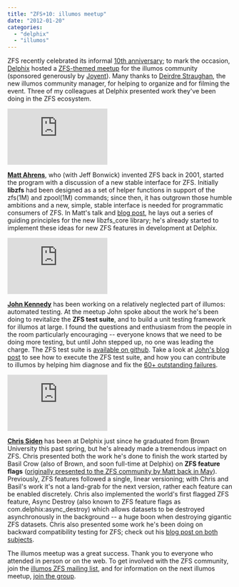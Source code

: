 ```yaml
---
title: "ZFS+10: illumos meetup"
date: "2012-01-20"
categories: 
  - "delphix"
  - "illumos"
---
```


ZFS recently celebrated its informal [10th anniversary](http://blog.delphix.com/ahl/2011/zfs-10th-anniversary/); to mark the occasion, [Delphix](http://www.delphix.com) hosted a [ZFS-themed meetup](http://www.meetup.com/illumos-User-Group/events/41665962/) for the illumos community (sponsored generously by [Joyent](http://www.joyent.com)). Many thanks to [Deirdre Straughan](https://twitter.com/#!/DeirdreS), the new illumos community manager, for helping to organize and for filming the event. Three of my colleagues at Delphix presented work they've been doing in the ZFS ecosystem.

<iframe width="224" height="126" src="http://www.youtube.com/embed/iJ0S91ygErE" frameborder="0" allowfullscreen class="alignright"></iframe>

[**Matt Ahrens**](http://blog.delphix.com/matt), who (with Jeff Bonwick) invented ZFS back in 2001, started the program with a discussion of a new stable interface for ZFS. Initially **libzfs** had been designed as a set of helper functions in support of the zfs(1M) and zpool(1M) commands; since then, it has outgrown those humble ambitions and a new, simple, stable interface is needed for programmatic consumers of ZFS. In Matt's talk and [blog post](http://blog.delphix.com/matt/2012/01/17/the-future-of-libzfs/), he lays out a series of guiding principles for the new libzfs\_core library; he's already started to implement these ideas for new ZFS features in development at Delphix.

<iframe width="224" height="126" src="http://www.youtube.com/embed/Yp8_hNfUGTg" frameborder="0" allowfullscreen class="alignright"></iframe>

[**John Kennedy**](http://blog.delphix.com/jkennedy) has been working on a relatively neglected part of illumos: automated testing. At the meetup John spoke about the work he's been doing to revitalize the **ZFS test suite**, and to build a unit testing framework for illumos at large. I found the questions and enthusiasm from the people in the room particularly encouraging -- everyone knows that we need to be doing more testing, but until John stepped up, no one was leading the charge. The ZFS test suite is [available on github](https://github.com/delphix/zfstest). Take a look at [John's blog post](http://blog.delphix.com/jkennedy/2012/01/18/resurrecting-the-zfs-test-suite/) to see how to execute the ZFS test suite, and how you can contribute to illumos by helping him diagnose and fix the [60+ outstanding failures](https://github.com/delphix/zfstest/wiki/Known-zfstest-failures).

<iframe width="224" height="126" src="http://www.youtube.com/embed/REzvy59jQnw" frameborder="0" allowfullscreen class="alignright"></iframe>

[**Chris Siden**](http://blog.delphix.com/csiden) has been at Delphix just since he graduated from Brown University this past spring, but he's already made a tremendous impact on ZFS. Chris presented both the work he's done to finish the work started by Basil Crow (also of Brown, and soon full-time at Delphix) on **ZFS feature flags** ([originally presented to the ZFS community by Matt back in May](http://mail.opensolaris.org/pipermail/zfs-discuss/2011-May/048514.html)). Previously, ZFS features followed a single, linear versioning; with Chris and Basil's work it's not a land-grab for the next version, rather each feature can be enabled discretely. Chris also implemented the world's first flagged ZFS feature, Async Destroy (also known to ZFS feature flags as com.delphix:async\_destroy) which allows datasets to be destroyed asynchronously in the background -- a huge boon when destroying gigantic ZFS datasets. Chris also presented some work he's been doing on backward compatibility testing for ZFS; check out his [blog post on both subjects](http://blog.delphix.com/csiden/2012/01/11/illumos-meetup-january-2012/).

The illumos meetup was a great success. Thank you to everyone who attended in person or on the web. To get involved with the ZFS community, join the [illumos ZFS mailing list](https://www.listbox.com/subscribe/?listname=zfs@lists.illumos.org), and for information on the next illumos meetup, [join the group](http://www.meetup.com/illumos-User-Group/members/).
